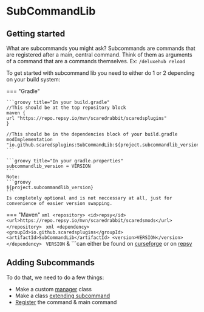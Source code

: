 # SubCommandLib

## Getting started
What are subcommands you might ask? Subcommands are commands that are registered after a main, central command. Think of them as arguments of a command that are a commands themselves.
Ex: ```/deluxehub reload```

To get started with subcommand lib you need to either do 1 or 2 depending on your build system:

=== "Gradle"

    ```groovy title="In your build.gradle"
    //This should be at the top repository block
    maven {
    url "https://repo.repsy.io/mvn/scaredrabbit/scaredsplugins"
    }
    
    //This should be in the dependencies block of your build.gradle
    modImplementation "io.github.scaredsplugins:SubCommandLib:${project.subcommandlib_version}"
    ```

    ```groovy title="In your gradle.properties"
    subcommandlib_version = VERSION
    ```
    Note:
    ```groovy
    ${project.subcommandlib_version}
    ```
    Is completely optional and is not neccessary at all, just for convenience of easier version swapping.
    

=== "Maven"
    ```xml
    <repository>
        <id>repsy</id>
        <url>https://repo.repsy.io/mvn/scaredrabbit/scaredsmods</url>
    </repository>
    ```
    ```xml
    <dependency>
        <groupId>io.github.scaredsplugins</groupId>
        <artifactId>SubCommandLib</artifactId>
        <version>VERSION</version>
    </dependency>
    ```
```VERSION``` & ```can either be found on [curseforge](https://www.curseforge.com/minecraft/mc-mods/more-outputs-api/files/all?page=1&pageSize=20) or on [repsy](https://repsy.io/mvn/scaredrabbit/scaredsmods/io/github/scaredsmods/moreoutputsapi/MoreOutputsAPI/)



## Adding Subcommands

To do that, we need to do a few things:

- Make a custom [manager](../subcommandlib/manager.md) class
- Make a class [extending subcommand](../subcommandlib/subcommands.md)
- [Register](../subcommandlib/registering.md) the command & main command







